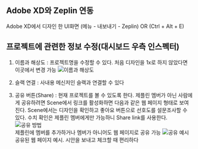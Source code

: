 ## Adobe XD와 Zeplin 연동
Adobe XD에서 디자인 한 UI화면 (메뉴 - 내보내기 - Zeplin) OR (Ctrl + Alt + E)
## 프로젝트에 관련한 정보 수정(대시보드 우측 인스펙터)
1. 이름과 해상도 : 프로젝트명을 수정할 수 있다. 처음 디자인을 1x로 하지 않았다면 이곳에서 변경 가능
![이름과 해상도](https://i.pinimg.com/originals/15/b4/97/15b497dfcee7ec1cee056b16c4030ac4.png)

2. 슬랙 연결 : 사내용 메신저인 슬랙과 연결할 수 있다

3. 공유 버튼(Share) : 현재 프로젝트를 볼 수 있도록 한다. 제플린 멤버가 아닌 사람에게 공유하려면 Scene에서 링크를 활성화하면 다음과 같은 웹 페이지 형태로 보여진다. Scene에서는 디자인을 확인하고 좋아요 버튼으로 선호도를 설문조사할 수 있다. 수치 확인은 제플린 멤버에게만 가능하니 Share link를 사용한다.   
![공유 방법](https://i.pinimg.com/originals/a5/54/8e/a5548e8f74c70eededa8c1a3d27c494a.png)   
제플린에 멤버를 추가하거나 멤버가 아니어도 웹 페이지로 공유 가능
![공유 예시](https://i.pinimg.com/originals/0b/d0/19/0bd019c2de3cd7653b3929f2e789252a.png)   
공유된 웹 페이지 예시. 시안을 보내고 체크할 때 편리하다

